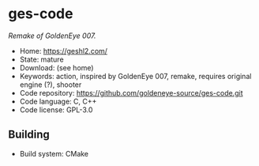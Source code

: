 # ges-code

_Remake of GoldenEye 007._

- Home: https://geshl2.com/
- State: mature
- Download: (see home)
- Keywords: action, inspired by GoldenEye 007, remake, requires original engine (?), shooter
- Code repository: https://github.com/goldeneye-source/ges-code.git
- Code language: C, C++
- Code license: GPL-3.0

## Building

- Build system: CMake
